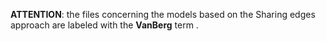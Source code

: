 **ATTENTION**: the files concerning the models based on the Sharing edges approach are labeled with the **VanBerg** term .
